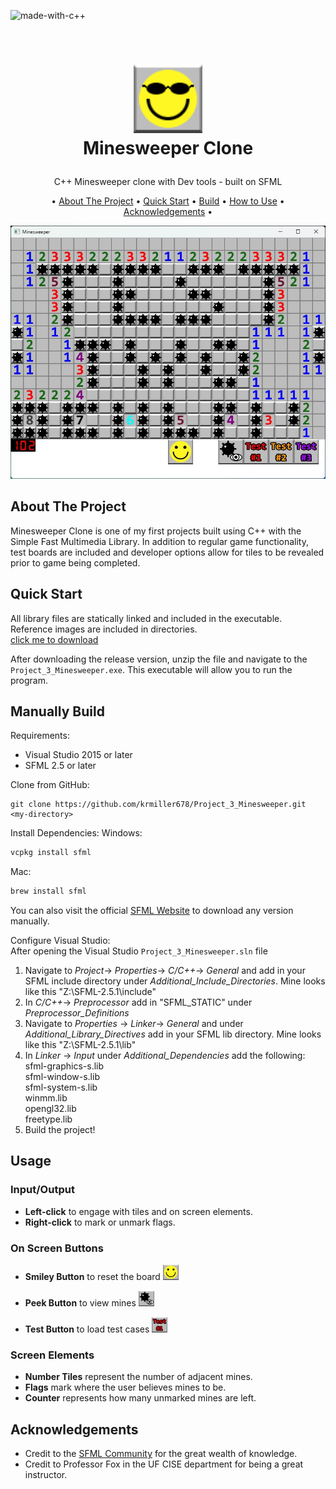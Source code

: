 ![made-with-c++](https://img.shields.io/badge/Made_with-C%2B%2B-blue)

<!-- LOGO -->
<br />
<h1>
<p align="center">
  <img src="https://github.com/krmiller678/Project_3_Minesweeper/blob/main/Project_3_Minesweeper/images/face_win.png" alt="Logo" width="110" height="110">
  <br>Minesweeper Clone
</h1>
  <p align="center">
    C++ Minesweeper clone with Dev tools - built on SFML
    <br />
    </p>
</p>
<p align="center">
  • <a href="#about-the-project">About The Project</a> •
  <a href="#quick-start">Quick Start</a> •
  <a href="#manually-build">Build</a> •
  <a href="#usage">How to Use</a> •
  <a href="#acknowledgements">Acknowledgements</a> •
</p>  

<p align="center">
 
<img src="https://github.com/krmiller678/Project_3_Minesweeper/blob/main/Minesweeper.jpg">
</p>                                                                                                                             
                                                                                                                                                      
## About The Project
Minesweeper Clone is one of my first projects built using C++ with the Simple Fast Multimedia Library. In addition to regular game functionality, test boards are included and developer options allow for tiles to be revealed prior to game being completed.

## Quick Start
All library files are statically linked and included in the executable. Reference images are included in directories.  
[click me to download](https://github.com/krmiller678/Project_3_Minesweeper/releases/download/v1.0.0/Release.zip)

After downloading the release version, unzip the file and navigate to the `Project_3_Minesweeper.exe`. This executable will allow you to run the program.

## Manually Build

Requirements:
- Visual Studio 2015 or later
- SFML 2.5 or later

Clone from GitHub:
```
git clone https://github.com/krmiller678/Project_3_Minesweeper.git <my-directory>
```

Install Dependencies:
Windows:
```bash
vcpkg install sfml
```
Mac:
```bash
brew install sfml
```
You can also visit the official [SFML Website](https://www.sfml-dev.org/download/sfml/2.5.0/) to download any version manually.

Configure Visual Studio:  
After opening the Visual Studio `Project_3_Minesweeper.sln` file
1. Navigate to _Project_-> _Properties_-> _C/C++_-> _General_ and add in your SFML include directory under _Additional_Include_Directories_. Mine looks like this "Z:\SFML-2.5.1\include"
2. In _C/C++_-> _Preprocessor_ add in "SFML_STATIC" under _Preprocessor_Definitions_
3. Navigate to _Properties_ -> _Linker_-> _General_ and under _Additional_Library_Directives_ add in your SFML lib directory. Mine looks like this "Z:\SFML-2.5.1\lib"
4. In _Linker_ -> _Input_ under _Additional_Dependencies_ add the following:  
sfml-graphics-s.lib  
sfml-window-s.lib  
sfml-system-s.lib  
winmm.lib  
opengl32.lib  
freetype.lib
5. Build the project! 

## Usage
### Input/Output
- **Left-click** to engage with tiles and on screen elements.
- **Right-click** to mark or unmark flags.
### On Screen Buttons
- **Smiley Button** to reset the board <img src="https://github.com/krmiller678/Project_3_Minesweeper/blob/main/Project_3_Minesweeper/images/face_happy.png" alt="Logo" width="25" height="25">   

- **Peek Button** to view mines <img src="https://github.com/krmiller678/Project_3_Minesweeper/blob/main/Project_3_Minesweeper/images/debug.png" alt="Logo" width="25" height="25">   

- **Test Button** to load test cases <img src="https://github.com/krmiller678/Project_3_Minesweeper/blob/main/Project_3_Minesweeper/images/test_1.png" alt="Logo" width="25" height="25">   

### Screen Elements
- **Number Tiles** represent the number of adjacent mines.
- **Flags** mark where the user believes mines to be.
- **Counter** represents how many unmarked mines are left.


## Acknowledgements
- Credit to the [SFML Community](https://github.com/ikonikon/fast-copy) for the great wealth of knowledge.
- Credit to Professor Fox in the UF CISE department for being a great instructor.
